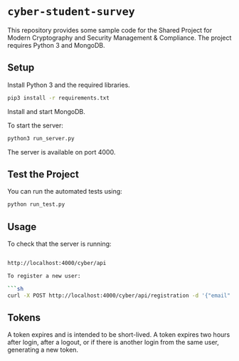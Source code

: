 # `cyber-student-survey`

This repository provides some sample code for the Shared Project for
Modern Cryptography and Security Management & Compliance.  The project
requires Python 3 and MongoDB.

## Setup

Install Python 3 and the required libraries.

```sh
pip3 install -r requirements.txt
```

Install and start MongoDB.

To start the server:

```sh
python3 run_server.py
```

The server is available on port 4000.

## Test the Project

You can run the automated tests using:

```sh
python run_test.py
```

## Usage

To check that the server is running:

```sh

http://localhost:4000/cyber/api

To register a new user:

```sh
curl -X POST http://localhost:4000/cyber/api/registration -d '{"email": "foo@bar.com", "password": "pass", "displayName": "Mr. Foo Bar"}'
```

## Tokens

A token expires and is intended to be short-lived. A token expires two
hours after login, after a logout, or if there is another login from
the same user, generating a new token.
